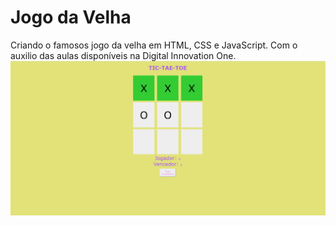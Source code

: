 <h1>Jogo da Velha</h1>
Criando o famosos jogo da velha em HTML, CSS e JavaScript. Com o auxilio das aulas disponíveis na Digital Innovation One.

<img src="game.PNG">
